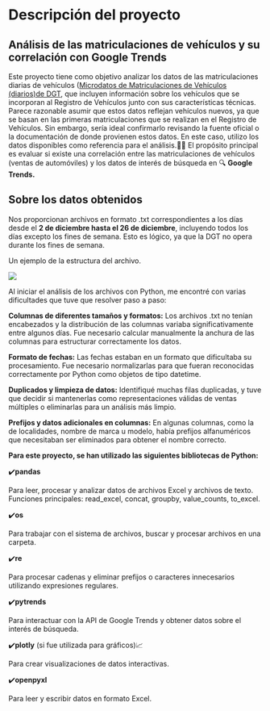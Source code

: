 # Descripción del proyecto
## Análisis de las matriculaciones de vehículos y su correlación con Google Trends
Este proyecto tiene como objetivo analizar los datos de las matriculaciones diarias de vehículos 
([Microdatos de Matriculaciones de Vehículos (diarios)de DGT](https://www.dgt.es/menusecundario/dgt-en-cifras/dgt-en-cifras-resultados/dgt-en-cifras-detalle/Microdatos-de-Matriculaciones-de-Vehiculos-diarios/), que incluyen información sobre los vehículos que se incorporan al Registro de Vehículos junto con sus características técnicas. Parece razonable asumir que estos datos reflejan vehículos nuevos, ya que se basan en las primeras matriculaciones que se realizan en el Registro de Vehículos. Sin embargo, sería ideal confirmarlo revisando la fuente oficial o la documentación de donde provienen estos datos. En este caso, utilizo los datos disponibles como referencia para el análisis.🚗🚙
El propósito principal es evaluar si existe una correlación entre las matriculaciones de vehículos (ventas de automóviles) y los datos de interés de búsqueda en 🔍 **Google Trends.**

## Sobre los datos obtenidos
Nos proporcionan archivos en formato .txt correspondientes a los días desde el **2 de diciembre hasta el 26 de diciembre**, incluyendo todos los días excepto los fines de semana. Esto es lógico, ya que la DGT no opera durante los fines de semana.

Un ejemplo de la estructura del archivo.

![](https://github.com/user-attachments/assets/f7bb77cf-70b9-450e-9c54-514f435b98b2)


Al iniciar el análisis de los archivos con Python, me encontré con varias dificultades que tuve que resolver paso a paso:

**Columnas de diferentes tamaños y formatos:**
Los archivos .txt no tenían encabezados y la distribución de las columnas variaba significativamente entre algunos días.
Fue necesario calcular manualmente la anchura de las columnas para estructurar correctamente los datos.

**Formato de fechas:**
Las fechas estaban en un formato que dificultaba su procesamiento. Fue necesario normalizarlas para que fueran reconocidas correctamente por Python como objetos de tipo datetime.

**Duplicados y limpieza de datos:**
Identifiqué muchas filas duplicadas, y tuve que decidir si mantenerlas como representaciones válidas de ventas múltiples o eliminarlas para un análisis más limpio.

**Prefijos y datos adicionales en columnas:**
En algunas columnas, como la de localidades, nombre de marca u modelo, había prefijos alfanuméricos que necesitaban ser eliminados para obtener el nombre correcto.

**Para este proyecto, se han utilizado las siguientes bibliotecas de Python:**

✔️**pandas**
   
Para leer, procesar y analizar datos de archivos Excel y archivos de texto.
Funciones principales: read_excel, concat, groupby, value_counts, to_excel.

✔️**os**
   
Para trabajar con el sistema de archivos, buscar y procesar archivos en una carpeta.

✔️**re**

Para procesar cadenas y eliminar prefijos o caracteres innecesarios utilizando expresiones regulares.

✔️**pytrends**

Para interactuar con la API de Google Trends y obtener datos sobre el interés de búsqueda.

✔️**plotly** (si fue utilizada para gráficos)📈
   
Para crear visualizaciones de datos interactivas.

✔️**openpyxl**
   
Para leer y escribir datos en formato Excel.



